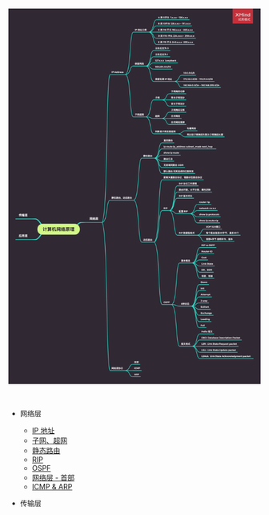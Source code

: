 <br>

![](../Images/Network/ReadMe/ComputerNetwork.png)


<br>


- 网络层
	- [IP 地址](https://github.com/zhaoName/Notes/blob/master/Netwotk/%E7%BD%91%E7%BB%9C%E5%B1%82-IP%E5%9C%B0%E5%9D%80.md)
	- [子网、超网](https://github.com/zhaoName/Notes/blob/master/Netwotk/%E7%BD%91%E7%BB%9C%E5%B1%82-%E5%AD%90%E7%BD%91%E8%B6%85%E7%BD%91.md)
	- [静态路由](https://github.com/zhaoName/Notes/blob/master/Netwotk/%E7%BD%91%E7%BB%9C%E5%B1%82-%E9%9D%99%E6%80%81%E8%B7%AF%E7%94%B1.md)
	- [RIP](https://github.com/zhaoName/Notes/blob/master/Netwotk/%E7%BD%91%E7%BB%9C%E5%B1%82-RIP.md)
	- [OSPF](https://github.com/zhaoName/Notes/blob/master/Netwotk/%E7%BD%91%E7%BB%9C%E5%B1%82-OSPF.md)
	- [网络层 - 首部](https://github.com/zhaoName/Notes/blob/master/Netwotk/%E7%BD%91%E7%BB%9C%E5%B1%82-%E9%A6%96%E9%83%A8.md)
	- [ICMP & ARP](https://github.com/zhaoName/Notes/blob/master/Netwotk/%E7%BD%91%E7%BB%9C%E5%B1%82-ICMP-ARP.md)


- 传输层
	
	
<br>

<br>